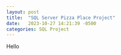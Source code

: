 ```yaml
---
layout: post
title:  "SQL Server Pizza Place Project"
date:   2023-10-27 14:21:39 -0500
categories: SQL Project
---
```


Hello
